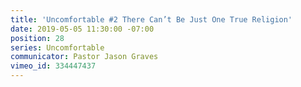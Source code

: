 ```yaml
---
title: 'Uncomfortable #2 There Can’t Be Just One True Religion'
date: 2019-05-05 11:30:00 -07:00
position: 28
series: Uncomfortable
communicator: Pastor Jason Graves
vimeo_id: 334447437
---
```


